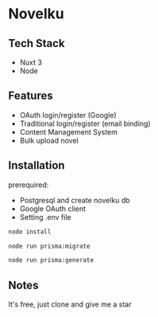 # Novelku

## Tech Stack

- Nuxt 3
- Node

## Features

- OAuth login/register (Google)
- Traditional login/register (email binding)
- Content Management System
- Bulk upload novel

## Installation

prerequired:

- Postgresql and create novelku db
- Google OAuth client
- Setting .env file

```bash
node install
```

```bash
node run prisma:migrate
```

```bash
node run prisma:generate
```

## Notes

It's free, just clone and give me a star
